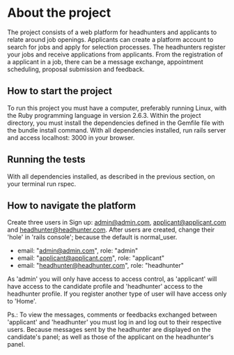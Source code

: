 # About the project
The project consists of a web platform for headhunters and applicants to relate around job openings. Applicants can create a platform account to search for jobs and apply for selection processes. The headhunters
register your jobs and receive applications from applicants. From the registration of a applicant in a job, there can be a message exchange, appointment scheduling, proposal submission and feedback.

## How to start the project
To run this project you must have a computer, preferably running Linux, with the Ruby programming language in version 2.6.3.
Within the project directory, you must install the dependencies defined in the Gemfile file with the bundle install command.
With all dependencies installed, run rails server and access localhost: 3000 in your browser.

## Running the tests
With all dependencies installed, as described in the previous section, on your terminal run rspec.

## How to navigate the platform
Create three users in Sign up: admin@admin.com, applicant@applicant.com and headhunter@headhunter.com. After users are created, change their 'hole' in 'rails console'; because the default is normal_user.

* email: "admin@admin.com", role: "admin"
* email: "applicant@applicant.com", role: "applicant"
* email: "headhunter@headhunter.com", role: "headhunter"

As 'admin' you will only have access to access control, as 'applicant' will have access to the candidate profile and 'headhunter' access to the headhunter profile. If you register another type of user will have access only to 'Home'.

Ps.: To view the messages, comments or feedbacks exchanged between 'applicant' and 'headhunter' you must log in and log out to their respective users. Because messages sent by the headhunter are displayed on the candidate's panel; as well as those of the applicant on the headhunter's panel.
